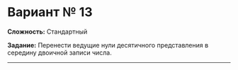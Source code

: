 # Вариант № 13
**Сложность:** Стандартный

**Задание:**  Перенести ведущие нули десятичного представления в середину двоичной записи числа.

---